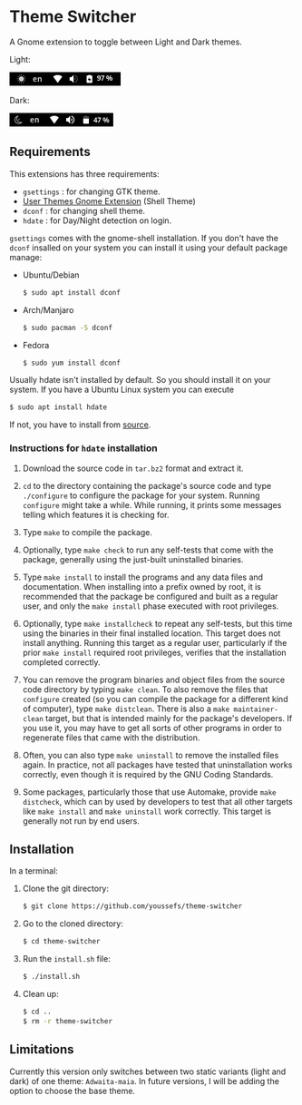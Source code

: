# Theme Switcher
A Gnome extension to toggle between Light and Dark themes.

Light: 

![alt text](media/theme-switcher.png)

Dark:

![alt text](media/theme-switcher-dark.png)

## Requirements
This extensions has three requirements:
- `gsettings` : for changing GTK theme.
- [User Themes Gnome Extension](https://extensions.gnome.org/extension/19/user-themes/) (Shell Theme)
- `dconf` : for changing shell theme.
- `hdate` : for Day/Night detection on login.

`gsettings` comes with the gnome-shell installation. If you don't have the `dconf` insalled on your system you can install it using your default package manage:
- Ubuntu/Debian
    ```bash
    $ sudo apt install dconf
    ```
- Arch/Manjaro
    ```bash
    $ sudo pacman -S dconf
    ```
- Fedora
    ```bash
    $ sudo yum install dconf
    ```

Usually hdate isn't installed by default. So you should install it on your system. If you have a Ubuntu Linux system you can execute
```bash
$ sudo apt install hdate
```
If not, you have to install from [source](https://sourceforge.net/projects/libhdate/).

### Instructions for `hdate` installation
1. Download the source code in `tar.bz2` format and extract it.
2. `cd` to the directory containing the package's source code and type
`./configure` to configure the package for your system. Running `configure` might take a while. While running, it prints
some messages telling which features it is checking for.

2. Type `make` to compile the package.

3. Optionally, type `make check` to run any self-tests that come with
the package, generally using the just-built uninstalled binaries.

4. Type `make install` to install the programs and any data files and
documentation.  When installing into a prefix owned by root, it is
recommended that the package be configured and built as a regular
user, and only the `make install` phase executed with root
privileges.

5. Optionally, type `make installcheck` to repeat any self-tests, but
this time using the binaries in their final installed location.
This target does not install anything. Running this target as a
regular user, particularly if the prior `make install` required
root privileges, verifies that the installation completed
correctly.

1. You can remove the program binaries and object files from the
source code directory by typing `make clean`. To also remove the
files that `configure` created (so you can compile the package for
a different kind of computer), type `make distclean`. There is
also a `make maintainer-clean` target, but that is intended mainly
for the package's developers. If you use it, you may have to get
all sorts of other programs in order to regenerate files that came
with the distribution.

6. Often, you can also type `make uninstall` to remove the installed files again. In practice, not all packages have tested that uninstallation works correctly, even though it is required by the GNU Coding Standards.

7. Some packages, particularly those that use Automake, provide `make distcheck`, which can by used by developers to test that all other targets like `make install` and `make uninstall` work correctly. This target is generally not run by end users.

## Installation
In a terminal:
1. Clone the git directory:

    ```bash
    $ git clone https://github.com/youssefs/theme-switcher
    ```

2. Go to the cloned directory:

    ```bash
    $ cd theme-switcher
    ```

3. Run the `install.sh` file:

    ```bash
    $ ./install.sh
    ```

4. Clean up:

    ```bash
    $ cd ..
    $ rm -r theme-switcher
    ```

## Limitations
Currently this version only switches between two static variants (light and dark) of one theme: `Adwaita-maia`.
In future versions, I will be adding the option to choose the base theme.

